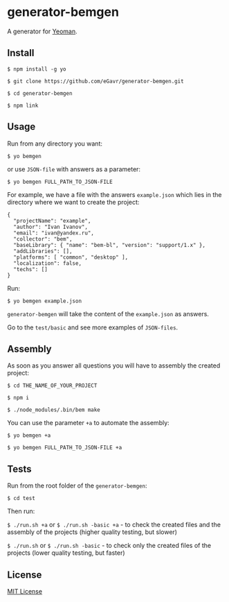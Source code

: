 # generator-bemgen

A generator for [Yeoman](http://yeoman.io).

## Install

```
$ npm install -g yo

$ git clone https://github.com/eGavr/generator-bemgen.git

$ cd generator-bemgen

$ npm link
```

## Usage

Run from any directory you want:

```
$ yo bemgen
```

or use ```JSON-file``` with answers as a parameter:

```
$ yo bemgen FULL_PATH_TO_JSON-FILE
```

For example, we have a file with the answers ```example.json``` which lies in the directory where we want to create the project:

```
{
  "projectName": "example",
  "author": "Ivan Ivanov",
  "email": "ivan@yandex.ru",
  "collector": "bem",
  "baseLibrary": { "name": "bem-bl", "version": "support/1.x" },
  "addLibraries": [],
  "platforms": [ "common", "desktop" ],
  "localization": false,
  "techs": []
}
```

Run:

```
$ yo bemgen example.json
```

```generator-bemgen``` will take the content of the ```example.json``` as answers.

Go to the ```test/basic``` and see more examples of ```JSON-files```.

## Assembly

As soon as you answer all questions you will have to assembly the created project:

```
$ cd THE_NAME_OF_YOUR_PROJECT

$ npm i

$ ./node_modules/.bin/bem make
```

You can use the parameter ```+a``` to automate the assembly:

```
$ yo bemgen +a

$ yo bemgen FULL_PATH_TO_JSON-FILE +a
```

## Tests

Run from the root folder of the ```generator-bemgen```:

```$ cd test```

Then run:

```$ ./run.sh +a``` or ```$ ./run.sh -basic +a``` - to check the created files and the assembly of the projects (higher quality testing, but slower)

```$ ./run.sh``` or ```$ ./run.sh -basic``` - to check only the created files of the projects (lower quality testing, but faster)

## License

[MIT License](http://en.wikipedia.org/wiki/MIT_License)
